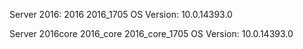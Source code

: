 


Server 2016:
2016
2016_1705           OS Version: 10.0.14393.0


Server 2016core
2016_core
2016_core_1705       OS Version: 10.0.14393.0
